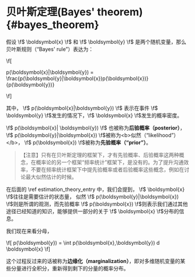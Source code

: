 贝叶斯定理(Bayes' theorem){#bayes_theorem}
========================================

假设 \f$ \boldsymbol{x} \f$ 和 \f$ \boldsymbol{y} \f$ 是两个随机变量，那么贝叶斯规则（“Bayes' rule”）表达为：

\f[

p(\boldsymbol{x}|\boldsymbol{y}) = \frac{p(\boldsymbol{y}|\boldsymbol{x})p(\boldsymbol{x})} {p(\boldsymbol{y})}

\f]


其中， \f$ p(\boldsymbol{x}|\boldsymbol{y}) \f$ 表示在事件 \f$ \boldsymbol{y} \f$发生的情况下，\f$ \boldsymbol{x} \f$发生的概率密度。

\f$ p(\boldsymbol{x}| \boldsymbol{y}) \f$ 也被称为<b>后验概率（posterior）</b>， \f$ p(\boldsymbol{y}|\boldsymbol{x}) \f$被称为<b>似然（“likelihood”）</b>， \f$ p(\boldsymbol{x}) \f$被称为<b>先验概率（“prior”）</b>。

> 【注意】只有在贝叶斯定理的框架下，才有先验概率、后验概率这两种概念，在概率论的另一个框架“频率统计”框架下，是没有的。为了提升沟通效率，不要在频率统计框架下中提先验概率或者后验概率这些概念，例如在讨论最大似然估计的时候。

在后面的 \ref estimation_theory_entry 中，我们会提到， \f$ \boldsymbol{x} \f$往往是需要估计的状态量， 似然 \f$ p(\boldsymbol{y}|\boldsymbol{x}) \f$则是所谓的观测，而先验概率 \f$ p(\boldsymbol{x}) \f$则表示我们通过其他途径已经知道的知识，能够提供一部分的关于 \f$ \boldsymbol{x} \f$分布的信息。

我们现在来看分母，

\f[
p(\boldsymbol{y}) = \int p(\boldsymbol{x},\boldsymbol{y}) d \boldsymbol{x}
\f]

这个过程反过来的话被称为<b>边缘化（marginalization）</b>，即对多维随机变量的某些分量进行全积分，重新得到剩下的分量的概率分布。
